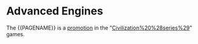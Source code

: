 # Advanced Engines

The {{PAGENAME}} is a [promotion](promotion) in the "[Civilization%20%28series%29](Civilization)" games.